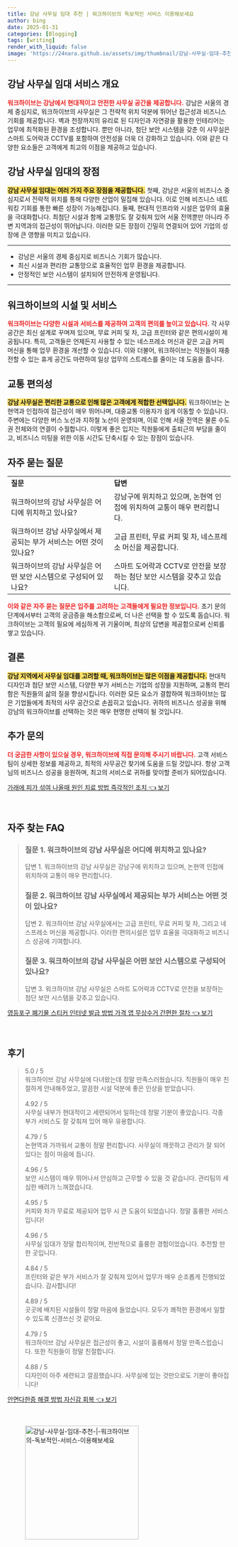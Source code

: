 ```yaml
---
title: 강남 사무실 임대 추천 | 워크하이브의 독보적인 서비스 이용해보세요
author: bing
date: 2025-01-31
categories: [Blogging]
tags: [writing]
render_with_liquid: false
image: 'https://24nara.github.io/assets/img/thumbnail/강남-사무실-임대-추천-|-워크하이브의-독보적인-서비스-이용해보세요.webp'
---
```



<h2 id='강남 사무실 임대 서비스 개요'>강남 사무실 임대 서비스 개요</h2>

<p><b><span style="color: #ee2323;">워크하이브는 강남에서 현대적이고 안전한 사무실 공간을 제공합니다.</span></b> 강남은 서울의 경제 중심지로, 워크하이브의 사무실은 그 전략적 위치 덕분에 뛰어난 접근성과 비즈니스 기회를 제공합니다. 벽과 천장까지의 유리로 된 디자인과 자연광을 활용한 인테리어는 업무에 최적화된 환경을 조성합니다. 뿐만 아니라, 첨단 보안 시스템을 갖춘 이 사무실은 스마트 도어락과 CCTV를 포함하여 안전성을 더욱 더 강화하고 있습니다. 이와 같은 다양한 요소들은 고객에게 최고의 이점을 제공하고 있습니다.</p>

<h2 id='강남 사무실 임대의 장점'>강남 사무실 임대의 장점</h2>

<p><b><span style="background-color: #ffe066;">강남 사무실 임대는 여러 가지 주요 장점을 제공합니다.</span></b> 첫째, 강남은 서울의 비즈니스 중심지로서 전략적 위치를 통해 다양한 산업이 밀집해 있습니다. 이로 인해 비즈니스 네트워킹 기회를 통한 빠른 성장이 가능해집니다. 둘째, 현대적 인프라와 시설은 업무의 효율을 극대화합니다. 최첨단 시설과 함께 교통망도 잘 갖춰져 있어 서울 전역뿐만 아니라 주변 지역과의 접근성이 뛰어납니다. 이러한 모든 장점이 긴밀히 연결되어 있어 기업의 성장에 큰 영향을 미치고 있습니다.</p>

<hr />

<ul>
    <li>강남은 서울의 경제 중심지로 비즈니스 기회가 많습니다.</li>
    <li>최신 시설과 편리한 교통망으로 효율적인 업무 환경을 제공합니다.</li>
    <li>안정적인 보안 시스템이 설치되어 안전하게 운영됩니다.</li>
</ul>

<hr />

<h2 id='워크하이브의 시설 및 서비스'>워크하이브의 시설 및 서비스</h2>

<p><b><span style="color: #ee2323;">워크하이브는 다양한 시설과 서비스를 제공하여 고객의 편의를 높이고 있습니다.</span></b> 각 사무공간은 최신 설계로 꾸며져 있으며, 무료 커피 및 차, 고급 프린터와 같은 편의시설이 제공됩니다. 특히, 고객들은 언제든지 사용할 수 있는 네스프레소 머신과 같은 고급 커피 머신을 통해 업무 환경을 개선할 수 있습니다. 이와 더불어, 워크하이브는 직원들이 재충전할 수 있는 휴게 공간도 마련하여 일상 업무의 스트레스를 줄이는 데 도움을 줍니다.</p>

<h2 id='교통 편의성'>교통 편의성</h2>

<p><b><span style="background-color: #ffe066;">강남 사무실은 편리한 교통으로 인해 많은 고객에게 적합한 선택입니다.</span></b> 워크하이브는 논현역과 인접하여 접근성이 매우 뛰어나며, 대중교통 이용자가 쉽게 이동할 수 있습니다. 주변에는 다양한 버스 노선과 지하철 노선이 운영되며, 이로 인해 서울 전역은 물론 수도권 전체와의 연결이 수월합니다. 이렇게 좋은 입지는 직원들에게 출퇴근의 부담을 줄이고, 비즈니스 미팅을 위한 이동 시간도 단축시킬 수 있는 장점이 있습니다.</p>

<h2 id='자주 묻는 질문'>자주 묻는 질문</h2>

<table>
    <tr>
        <td><b>질문</b></td>
        <td><b>답변</b></td>
    </tr>
    <tr>
        <td>워크하이브의 강남 사무실은 어디에 위치하고 있나요?</td>
        <td>강남구에 위치하고 있으며, 논현역 인접에 위치하여 교통이 매우 편리합니다.</td>
    </tr>
    <tr>
        <td>워크하이브 강남 사무실에서 제공되는 부가 서비스는 어떤 것이 있나요?</td>
        <td>고급 프린터, 무료 커피 및 차, 네스프레소 머신을 제공합니다.</td>
    </tr>
    <tr>
        <td>워크하이브의 강남 사무실은 어떤 보안 시스템으로 구성되어 있나요?</td>
        <td>스마트 도어락과 CCTV로 안전을 보장하는 첨단 보안 시스템을 갖추고 있습니다.</td>
    </tr>
</table>

<p><b><span style="color: #ee2323;">이와 같은 자주 묻는 질문은 입주를 고려하는 고객들에게 필요한 정보입니다.</span></b> 초기 문의 단계에서부터 고객의 궁금증을 해소함으로써, 더 나은 선택을 할 수 있도록 돕습니다. 워크하이브는 고객의 필요에 세심하게 귀 기울이며, 최상의 답변을 제공함으로써 신뢰를 쌓고 있습니다.</p>

<h2 id='결론'>결론</h2>

<p><b><span style="background-color: #ffe066;">강남 지역에서 사무실 임대를 고려할 때, 워크하이브는 많은 이점을 제공합니다.</span></b> 현대적 디자인과 첨단 보안 시스템, 다양한 부가 서비스는 기업의 성장을 지원하며, 교통의 편리함은 직원들의 삶의 질을 향상시킵니다. 이러한 모든 요소가 결합하여 워크하이브는 많은 기업들에게 최적의 사무 공간으로 손꼽히고 있습니다. 귀하의 비즈니스 성공을 위해 강남의 워크하이브를 선택하는 것은 매우 현명한 선택이 될 것입니다.</p>

<h2 id='추가 문의'>추가 문의</h2>

<p><b><span style="color: #ee2323;">더 궁금한 사항이 있으실 경우, 워크하이브에 직접 문의해 주시기 바랍니다.</span></b> 고객 서비스 팀이 상세한 정보를 제공하고, 최적의 사무공간 찾기에 도움을 드릴 것입니다. 항상 고객님의 비즈니스 성공을 응원하며, 최고의 서비스로 귀하를 맞이할 준비가 되어있습니다.</p>


<p><a class="click-button" title="가래에 피가 섞여 나올때 원인 치료 방법 즉각적인 조치" href="https://24nara.github.io/posts/%EA%B0%80%EB%9E%98%EC%97%90-%ED%94%BC%EA%B0%80-%EC%84%9E%EC%97%AC-%EB%82%98%EC%98%AC%EB%95%8C-%EC%9B%90%EC%9D%B8-%EC%B9%98%EB%A3%8C-%EB%B0%A9%EB%B2%95-%EC%A6%89%EA%B0%81%EC%A0%81%EC%9D%B8-%EC%A1%B0%EC%B9%98/" rel="dofollow">가래에 피가 섞여 나올때 원인 치료 방법 즉각적인 조치 👈 보기</a></p><br>
<h2 id='자주_찾는_FAQ'>자주 찾는 FAQ</h2>
<div itemscope="" itemtype="https://schema.org/FAQPage"> 
<blockquote> 
<div itemscope="" itemprop="mainEntity" itemtype="https://schema.org/Question"> 
<h3 itemprop="name">질문 1. 워크하이브의 강남 사무실은 어디에 위치하고 있나요?</h3> 
<div itemscope="" itemprop="acceptedAnswer" itemtype="https://schema.org/Answer"> 
<span itemprop="text"> 
<p>답변 1. 워크하이브의 강남 사무실은 강남구에 위치하고 있으며, 논현역 인접에 위치하여 교통이 매우 편리합니다.</p> 
</span> 
</div> 
</div> 

<div itemscope="" itemprop="mainEntity" itemtype="https://schema.org/Question"> 
<h3 itemprop="name">질문 2. 워크하이브 강남 사무실에서 제공되는 부가 서비스는 어떤 것이 있나요?</h3> 
<div itemscope="" itemprop="acceptedAnswer" itemtype="https://schema.org/Answer"> 
<span itemprop="text"> 
<p>답변 2. 워크하이브 강남 사무실에서는 고급 프린터, 무료 커피 및 차, 그리고 네스프레소 머신을 제공합니다. 이러한 편의시설은 업무 효율을 극대화하고 비즈니스 성공에 기여합니다.</p> 
</span> 
</div> 
</div> 

<div itemscope="" itemprop="mainEntity" itemtype="https://schema.org/Question"> 
<h3 itemprop="name">질문 3. 워크하이브의 강남 사무실은 어떤 보안 시스템으로 구성되어 있나요?</h3> 
<div itemscope="" itemprop="acceptedAnswer" itemtype="https://schema.org/Answer"> 
<span itemprop="text"> 
<p>답변 3. 워크하이브 강남 사무실은 스마트 도어락과 CCTV로 안전을 보장하는 첨단 보안 시스템을 갖추고 있습니다.</p> 
</span> 
</div> 
</div> 

</blockquote> 
</div>
<p><a class="click-button" title="영등포구 폐기물 스티커 인터넷 발급 방법 가격 앱 무상수거 간편한 절차" href="https://24nara.github.io/posts/%EC%98%81%EB%93%B1%ED%8F%AC%EA%B5%AC-%ED%8F%90%EA%B8%B0%EB%AC%BC-%EC%8A%A4%ED%8B%B0%EC%BB%A4-%EC%9D%B8%ED%84%B0%EB%84%B7-%EB%B0%9C%EA%B8%89-%EB%B0%A9%EB%B2%95-%EA%B0%80%EA%B2%A9-%EC%95%B1-%EB%AC%B4%EC%83%81%EC%88%98%EA%B1%B0-%EA%B0%84%ED%8E%B8%ED%95%9C-%EC%A0%88%EC%B0%A8/" rel="dofollow">영등포구 폐기물 스티커 인터넷 발급 방법 가격 앱 무상수거 간편한 절차 👈 보기</a></p><br>
<h2 id='후기'>후기</h2>
<div itemscope itemtype="https://schema.org/Product">
  <blockquote>
  <div itemprop="review" itemscope itemtype="https://schema.org/Review">
      <div itemprop="reviewRating" itemscope itemtype="https://schema.org/Rating"> <span itemprop="ratingValue">5.0</span> / <span itemprop="bestRating">5</span> </div>
      <span itemprop="reviewBody">워크하이브 강남 사무실에 다녀왔는데 정말 만족스러웠습니다. 직원들이 매우 친절하게 안내해주었고, 깔끔한 시설 덕분에 좋은 인상을 받았습니다.</span>
  </div>
  <br>
  <div itemprop="review" itemscope itemtype="https://schema.org/Review">
      <div itemprop="reviewRating" itemscope itemtype="https://schema.org/Rating"> <span itemprop="ratingValue">4.92</span> / <span itemprop="bestRating">5</span> </div>
      <span itemprop="reviewBody">사무실 내부가 현대적이고 세련되어서 일하는데 정말 기분이 좋았습니다. 각종 부가 서비스도 잘 갖춰져 있어 매우 유용합니다.</span>
  </div>
  <br>
  <div itemprop="review" itemscope itemtype="https://schema.org/Review">
      <div itemprop="reviewRating" itemscope itemtype="https://schema.org/Rating"> <span itemprop="ratingValue">4.79</span> / <span itemprop="bestRating">5</span> </div>
      <span itemprop="reviewBody">논현역과 가까워서 교통이 정말 편리합니다. 사무실이 깨끗하고 관리가 잘 되어 있다는 점이 마음에 듭니다.</span>
  </div>
  <br>
  <div itemprop="review" itemscope itemtype="https://schema.org/Review">
      <div itemprop="reviewRating" itemscope itemtype="https://schema.org/Rating"> <span itemprop="ratingValue">4.96</span> / <span itemprop="bestRating">5</span> </div>
      <span itemprop="reviewBody">보안 시스템이 매우 뛰어나서 안심하고 근무할 수 있을 것 같습니다. 관리팀의 세심한 배려가 느껴졌습니다.</span>
  </div>
  <br>
  <div itemprop="review" itemscope itemtype="https://schema.org/Review">
      <div itemprop="reviewRating" itemscope itemtype="https://schema.org/Rating"> <span itemprop="ratingValue">4.95</span> / <span itemprop="bestRating">5</span> </div>
      <span itemprop="reviewBody">커피와 차가 무료로 제공되어 업무 시 큰 도움이 되었습니다. 정말 훌륭한 서비스입니다!</span>
  </div>
  <br>
  <div itemprop="review" itemscope itemtype="https://schema.org/Review">
      <div itemprop="reviewRating" itemscope itemtype="https://schema.org/Rating"> <span itemprop="ratingValue">4.96</span> / <span itemprop="bestRating">5</span> </div>
      <span itemprop="reviewBody">사무실 임대가 정말 합리적이며, 전반적으로 훌륭한 경험이었습니다. 추천할 만한 곳입니다.</span>
  </div>
  <br>
  <div itemprop="review" itemscope itemtype="https://schema.org/Review">
      <div itemprop="reviewRating" itemscope itemtype="https://schema.org/Rating"> <span itemprop="ratingValue">4.84</span> / <span itemprop="bestRating">5</span> </div>
      <span itemprop="reviewBody">프린터와 같은 부가 서비스가 잘 갖춰져 있어서 업무가 매우 순조롭게 진행되었습니다. 감사합니다!</span>
  </div>
  <br>
  <div itemprop="review" itemscope itemtype="https://schema.org/Review">
      <div itemprop="reviewRating" itemscope itemtype="https://schema.org/Rating"> <span itemprop="ratingValue">4.89</span> / <span itemprop="bestRating">5</span> </div>
      <span itemprop="reviewBody">곳곳에 배치된 시설들이 정말 마음에 들었습니다. 모두가 쾌적한 환경에서 일할 수 있도록 신경쓰신 것 같아요.</span>
  </div>
  <br>
  <div itemprop="review" itemscope itemtype="https://schema.org/Review">
      <div itemprop="reviewRating" itemscope itemtype="https://schema.org/Rating"> <span itemprop="ratingValue">4.79</span> / <span itemprop="bestRating">5</span> </div>
      <span itemprop="reviewBody">워크하이브 강남 사무실은 접근성이 좋고, 시설이 훌륭해서 정말 만족스럽습니다. 또한 직원들이 정말 친절합니다.</span>
  </div>
  <br>
  <div itemprop="review" itemscope itemtype="https://schema.org/Review">
      <div itemprop="reviewRating" itemscope itemtype="https://schema.org/Rating"> <span itemprop="ratingValue">4.88</span> / <span itemprop="bestRating">5</span> </div>
      <span itemprop="reviewBody">디자인이 아주 세련되고 깔끔했습니다. 사무실에 있는 것만으로도 기분이 좋아집니다!</span>
  </div>
  </blockquote>
</div>
<p><a class="click-button" title="안면다한증 해결 방법 자신감 회복" href="https://24nara.github.io/posts/%EC%95%88%EB%A9%B4%EB%8B%A4%ED%95%9C%EC%A6%9D-%ED%95%B4%EA%B2%B0-%EB%B0%A9%EB%B2%95-%EC%9E%90%EC%8B%A0%EA%B0%90-%ED%9A%8C%EB%B3%B5/" rel="dofollow">안면다한증 해결 방법 자신감 회복 👈 보기</a></p><br>
<figure class="image"><img src="https://24nara.github.io/assets/img/thumbnail/강남-사무실-임대-추천-|-워크하이브의-독보적인-서비스-이용해보세요.webp" alt="강남-사무실-임대-추천-|-워크하이브의-독보적인-서비스-이용해보세요" width="256" height="256"></figure>
